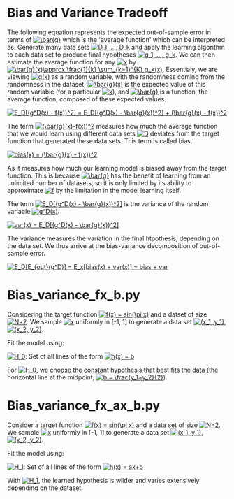 # Bias and Variance Tradeoff

The following equation represents the expected out-of-sample error in terms of <a href="https://www.codecogs.com/eqnedit.php?latex=\bar{g}" target="_blank"><img src="https://latex.codecogs.com/gif.latex?\bar{g}" title="\bar{g}" /></a> which is the 'average function' which can be interpreted as: Generate many data sets <a href="https://www.codecogs.com/eqnedit.php?latex=D_1,&space;...,&space;D_k" target="_blank"><img src="https://latex.codecogs.com/gif.latex?D_1,&space;...,&space;D_k" title="D_1, ..., D_k" /></a> and apply the learning algorithm to each data set to produce final hypotheses <a href="https://www.codecogs.com/eqnedit.php?latex=g_1,&space;...,&space;g_k" target="_blank"><img src="https://latex.codecogs.com/gif.latex?g_1,&space;...,&space;g_k" title="g_1, ..., g_k" /></a>. We can then estimate the average function for any <a href="https://www.codecogs.com/eqnedit.php?latex=x" target="_blank"><img src="https://latex.codecogs.com/gif.latex?x" title="x" /></a> by <a href="https://www.codecogs.com/eqnedit.php?latex=\bar{g}(x)\approx&space;\frac{1}{k}&space;\sum_{k=1}^{K}&space;g_k(x)" target="_blank"><img src="https://latex.codecogs.com/gif.latex?\bar{g}(x)\approx&space;\frac{1}{k}&space;\sum_{k=1}^{K}&space;g_k(x)" title="\bar{g}(x)\approx \frac{1}{k} \sum_{k=1}^{K} g_k(x)" /></a>. Essentialy, we are viewing <a href="https://www.codecogs.com/eqnedit.php?latex=g(x)" target="_blank"><img src="https://latex.codecogs.com/gif.latex?g(x)" title="g(x)" /></a> as a random variable, with the randomness coming from the randomness in the dataset;  <a href="https://www.codecogs.com/eqnedit.php?latex=\bar{g}(x)" target="_blank"><img src="https://latex.codecogs.com/gif.latex?\bar{g}(x)" title="\bar{g}(x)" /></a> is the expected value of this random variable (for a particular <a href="https://www.codecogs.com/eqnedit.php?latex=x" target="_blank"><img src="https://latex.codecogs.com/gif.latex?x" title="x" /></a>), and <a href="https://www.codecogs.com/eqnedit.php?latex=\bar{g}" target="_blank"><img src="https://latex.codecogs.com/gif.latex?\bar{g}" title="\bar{g}" /></a> is a function, the average function, composed of these expected values. 

<a href="https://www.codecogs.com/eqnedit.php?latex=E_D[(g^D(x)&space;-&space;f(x))^2]&space;=&space;E_D[(g^D(x)&space;-&space;\bar{g}(x))^2]&space;&plus;&space;(\bar{g}(x)&space;-&space;f(x))^2" target="_blank"><img src="https://latex.codecogs.com/gif.latex?E_D[(g^D(x)&space;-&space;f(x))^2]&space;=&space;E_D[(g^D(x)&space;-&space;\bar{g}(x))^2]&space;&plus;&space;(\bar{g}(x)&space;-&space;f(x))^2" title="E_D[(g^D(x) - f(x))^2] = E_D[(g^D(x) - \bar{g}(x))^2] + (\bar{g}(x) - f(x))^2" /></a>


The term <a href="https://www.codecogs.com/eqnedit.php?latex=(\bar{g}(x)-f(x))^2" target="_blank"><img src="https://latex.codecogs.com/gif.latex?(\bar{g}(x)-f(x))^2" title="(\bar{g}(x)-f(x))^2" /></a> measures how much the average function that we would learn using different data sets <a href="https://www.codecogs.com/eqnedit.php?latex=D" target="_blank"><img src="https://latex.codecogs.com/gif.latex?D" title="D" /></a> deviates from the target function that generated these data sets. This term is called bias.

<a href="https://www.codecogs.com/eqnedit.php?latex=bias(x)&space;=&space;(\bar{g}(x)&space;-&space;f(x))^2" target="_blank"><img src="https://latex.codecogs.com/gif.latex?bias(x)&space;=&space;(\bar{g}(x)&space;-&space;f(x))^2" title="bias(x) = (\bar{g}(x) - f(x))^2" /></a>

As it measures how much our learning model is biased away from the target function. This is because <a href="https://www.codecogs.com/eqnedit.php?latex=\bar{g}" target="_blank"><img src="https://latex.codecogs.com/gif.latex?\bar{g}" title="\bar{g}" /></a> has the benefit of learning from an unlimited number of datasets, so it is only limited by its ability to approximate <a href="https://www.codecogs.com/eqnedit.php?latex=f" target="_blank"><img src="https://latex.codecogs.com/gif.latex?f" title="f" /></a> by the limitation in the model learning itself.

The term <a href="https://www.codecogs.com/eqnedit.php?latex=E_D[(g^D(x)&space;-&space;\bar{g}(x))^2]" target="_blank"><img src="https://latex.codecogs.com/gif.latex?E_D[(g^D(x)&space;-&space;\bar{g}(x))^2]" title="E_D[(g^D(x) - \bar{g}(x))^2]" /></a> is the variance of the random variable <a href="https://www.codecogs.com/eqnedit.php?latex=g^D(x)" target="_blank"><img src="https://latex.codecogs.com/gif.latex?g^D(x)" title="g^D(x)" /></a>.

<a href="https://www.codecogs.com/eqnedit.php?latex=var(x)&space;=&space;E_D[(g^D(x)&space;-&space;\bar{g}(x))^2]" target="_blank"><img src="https://latex.codecogs.com/gif.latex?var(x)&space;=&space;E_D[(g^D(x)&space;-&space;\bar{g}(x))^2]" title="var(x) = E_D[(g^D(x) - \bar{g}(x))^2]" /></a>

The variance measures the variation in the final htpothesis, depending on the data set. We thus arrive at the bias-variance decomposition of out-of-sample error.

<a href="https://www.codecogs.com/eqnedit.php?latex=E_D[E_{out}(g^D)]&space;=&space;E_x[bias(x)&space;&plus;&space;var(x)]&space;=&space;bias&space;&plus;&space;var" target="_blank"><img src="https://latex.codecogs.com/gif.latex?E_D[E_{out}(g^D)]&space;=&space;E_x[bias(x)&space;&plus;&space;var(x)]&space;=&space;bias&space;&plus;&space;var" title="E_D[E_{out}(g^D)] = E_x[bias(x) + var(x)] = bias + var" /></a>

# Bias_variance_fx_b.py
Considering the target function <a href="https://www.codecogs.com/eqnedit.php?latex=f(x)&space;=&space;sin(\pi&space;x)" target="_blank"><img src="https://latex.codecogs.com/gif.latex?f(x)&space;=&space;sin(\pi&space;x)" title="f(x) = sin(\pi x)" /></a> and a datset of size <a href="https://www.codecogs.com/eqnedit.php?latex=N=2" target="_blank"><img src="https://latex.codecogs.com/gif.latex?N=2" title="N=2" /></a>. We sample <a href="https://www.codecogs.com/eqnedit.php?latex=x" target="_blank"><img src="https://latex.codecogs.com/gif.latex?x" title="x" /></a> uniformly in [-1, 1] to generate a data set <a href="https://www.codecogs.com/eqnedit.php?latex=(x_1,&space;y_1)" target="_blank"><img src="https://latex.codecogs.com/gif.latex?(x_1,&space;y_1)" title="(x_1, y_1)" /></a>, <a href="https://www.codecogs.com/eqnedit.php?latex=(x_2,&space;y_2)" target="_blank"><img src="https://latex.codecogs.com/gif.latex?(x_2,&space;y_2)" title="(x_2, y_2)" /></a>.

Fit the model using:

<a href="https://www.codecogs.com/eqnedit.php?latex=H_0:" target="_blank"><img src="https://latex.codecogs.com/gif.latex?H_0" title="H_0" /></a>: Set of all lines of the form <a href="https://www.codecogs.com/eqnedit.php?latex=h(x)&space;=&space;b" target="_blank"><img src="https://latex.codecogs.com/gif.latex?h(x)&space;=&space;b" title="h(x) = b" /></a>

For <a href="https://www.codecogs.com/eqnedit.php?latex=H_0" target="_blank"><img src="https://latex.codecogs.com/gif.latex?H_0" title="H_0" /></a>, we choose the constant hypothesis that best fits the data (the horizontal line at the midpoint, <a href="https://www.codecogs.com/eqnedit.php?latex=b&space;=&space;\frac{y_1&plus;y_2}{2}" target="_blank"><img src="https://latex.codecogs.com/gif.latex?b&space;=&space;\frac{y_1&plus;y_2}{2}" title="b = \frac{y_1+y_2}{2}" /></a>).


# Bias_variance_fx_ax_b.py

Consider a target function <a href="https://www.codecogs.com/eqnedit.php?latex=f(x)&space;=&space;sin(\pi&space;x)" target="_blank"><img src="https://latex.codecogs.com/gif.latex?f(x)&space;=&space;sin(\pi&space;x)" title="f(x) = sin(\pi x)" /></a> and a data set of size <a href="https://www.codecogs.com/eqnedit.php?latex=N=2" target="_blank"><img src="https://latex.codecogs.com/gif.latex?N=2" title="N=2" /></a>. We sample <a href="https://www.codecogs.com/eqnedit.php?latex=x" target="_blank"><img src="https://latex.codecogs.com/gif.latex?x" title="x" /></a> uniformly in [-1, 1] to generate a data set <a href="https://www.codecogs.com/eqnedit.php?latex=(x_1,&space;y_1)" target="_blank"><img src="https://latex.codecogs.com/gif.latex?(x_1,&space;y_1)" title="(x_1, y_1)" /></a>, <a href="https://www.codecogs.com/eqnedit.php?latex=(x_2,&space;y_2)" target="_blank"><img src="https://latex.codecogs.com/gif.latex?(x_2,&space;y_2)" title="(x_2, y_2)" /></a>.

Fit the model using:

<a href="https://www.codecogs.com/eqnedit.php?latex=H_1" target="_blank"><img src="https://latex.codecogs.com/gif.latex?H_1" title="H_1" /></a>: Set of all lines of the form <a href="https://www.codecogs.com/eqnedit.php?latex=h(x)&space;=&space;ax&plus;b" target="_blank"><img src="https://latex.codecogs.com/gif.latex?h(x)&space;=&space;ax&plus;b" title="h(x) = ax+b" /></a>

With <a href="https://www.codecogs.com/eqnedit.php?latex=H_1" target="_blank"><img src="https://latex.codecogs.com/gif.latex?H_1" title="H_1" /></a>, the learned hypothesis is wilder and varies extensively depending on the dataset.
